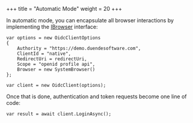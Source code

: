 +++
title = "Automatic Mode"
weight = 20
+++

In automatic mode, you can encapsulate all browser interactions by
implementing the
[IBrowser](https://github.com/IdentityModel/IdentityModel.OidcClient/blob/main/src/OidcClient/Browser/IBrowser.cs)
interface:

```
var options = new OidcClientOptions
{
    Authority = "https://demo.duendesoftware.com",
    ClientId = "native",
    RedirectUri = redirectUri,
    Scope = "openid profile api",
    Browser = new SystemBrowser() 
};

var client = new OidcClient(options);
```

Once that is done, authentication and token requests become one line of
code:

```
var result = await client.LoginAsync();
```
